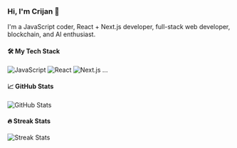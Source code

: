 ### Hi, I'm Crijan 👋
I'm a JavaScript coder, React + Next.js developer, full-stack web developer, blockchain, and AI enthusiast.

#### 🛠️ My Tech Stack
![JavaScript](https://img.shields.io/badge/JavaScript-323330?style=for-the-badge&logo=javascript&logoColor=F7DF1E)
![React](https://img.shields.io/badge/React-20232A?style=for-the-badge&logo=react&logoColor=61DAFB)
![Next.js](https://img.shields.io/badge/Next.js-000000?style=for-the-badge&logo=next.js&logoColor=white)
...

#### 📈 GitHub Stats
![GitHub Stats](https://github-readme-stats.vercel.app/api?username=crizanp&show_icons=true&theme=radical)

#### 🔥 Streak Stats
![Streak Stats](https://github-readme-streak-stats.herokuapp.com/?user=crizanp&theme=radical)
